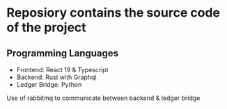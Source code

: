 # Reposiory contains the source code of the project

## Programming Languages

- Frontend: React 19 & Typescript
- Backend: Rust with Graphql
- Ledger Bridge: Python

Use of rabbitmq to communicate between backend & ledger bridge